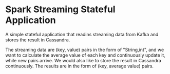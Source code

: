 # Spark Streaming Stateful Application

A simple stateful application that readins streaming data from Kafka and stores the result in Cassandra.

The streaming data are (key, value) pairs in the form of "String,int", and we want to calculate the average value of each key and continuously update it, while new pairs arrive. We would also like to store the result in Cassandra continuously. The results are in the form of (key, average value) pairs.